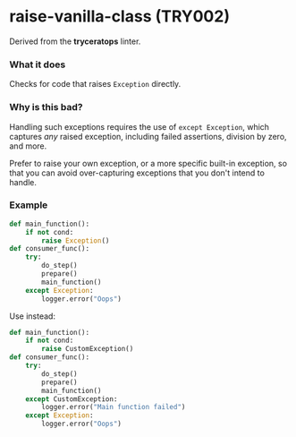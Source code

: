 # raise-vanilla-class (TRY002)

Derived from the **tryceratops** linter.

### What it does
Checks for code that raises `Exception` directly.

### Why is this bad?
Handling such exceptions requires the use of `except Exception`, which
captures _any_ raised exception, including failed assertions,
division by zero, and more.

Prefer to raise your own exception, or a more specific built-in
exception, so that you can avoid over-capturing exceptions that you
don't intend to handle.

### Example
```py
def main_function():
    if not cond:
        raise Exception()
def consumer_func():
    try:
        do_step()
        prepare()
        main_function()
    except Exception:
        logger.error("Oops")
```

Use instead:
```py
def main_function():
    if not cond:
        raise CustomException()
def consumer_func():
    try:
        do_step()
        prepare()
        main_function()
    except CustomException:
        logger.error("Main function failed")
    except Exception:
        logger.error("Oops")
